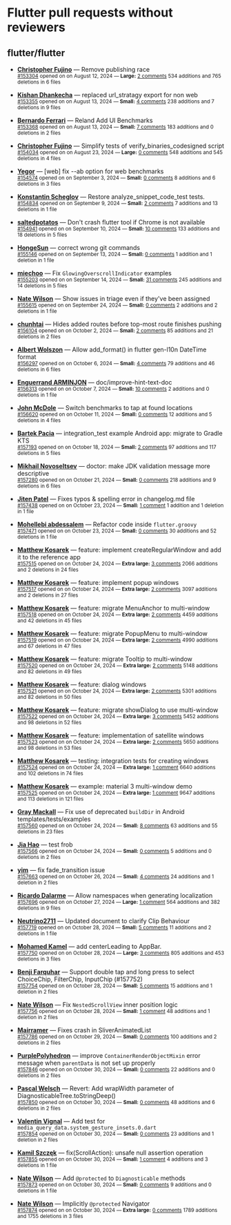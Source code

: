 # Flutter pull requests without reviewers

## flutter/flutter

* **[Christopher Fujino](https://github.com/christopherfujino)** &mdash; Remove publishing race<br />
  <sub>[#153304](https://github.com/flutter/flutter/pull/153304) opened on on August 12, 2024 &mdash; **Large:** [2 comments](https://github.com/flutter/flutter/pull/153304) 534 additions and 765 deletions in 6 files</sub><br />

* **[Kishan Dhankecha](https://github.com/kishan-dhankecha)** &mdash; replaced url_stratagy export for non web<br />
  <sub>[#153355](https://github.com/flutter/flutter/pull/153355) opened on on August 13, 2024 &mdash; **Small:** [4 comments](https://github.com/flutter/flutter/pull/153355) 238 additions and 7 deletions in 9 files</sub><br />

* **[Bernardo Ferrari](https://github.com/bernaferrari)** &mdash; Reland Add UI Benchmarks<br />
  <sub>[#153368](https://github.com/flutter/flutter/pull/153368) opened on on August 13, 2024 &mdash; **Small:** [7 comments](https://github.com/flutter/flutter/pull/153368) 183 additions and 0 deletions in 2 files</sub><br />

* **[Christopher Fujino](https://github.com/christopherfujino)** &mdash; Simplify tests of verify_binaries_codesigned script<br />
  <sub>[#154034](https://github.com/flutter/flutter/pull/154034) opened on on August 23, 2024 &mdash; **Large:** [0 comments](https://github.com/flutter/flutter/pull/154034) 548 additions and 545 deletions in 4 files</sub><br />

* **[Yegor](https://github.com/yjbanov)** &mdash; [web] fix --ab option for web benchmarks<br />
  <sub>[#154574](https://github.com/flutter/flutter/pull/154574) opened on on September 3, 2024 &mdash; **Small:** [0 comments](https://github.com/flutter/flutter/pull/154574) 8 additions and 6 deletions in 3 files</sub><br />

* **[Konstantin Scheglov](https://github.com/scheglov)** &mdash; Restore analyze_snippet_code_test tests.<br />
  <sub>[#154834](https://github.com/flutter/flutter/pull/154834) opened on on September 9, 2024 &mdash; **Small:** [2 comments](https://github.com/flutter/flutter/pull/154834) 7 additions and 13 deletions in 1 file</sub><br />

* **[saltedpotatos](https://github.com/saltedpotatos)** &mdash; Don't crash flutter tool if Chrome is not available<br />
  <sub>[#154941](https://github.com/flutter/flutter/pull/154941) opened on on September 10, 2024 &mdash; **Small:** [10 comments](https://github.com/flutter/flutter/pull/154941) 133 additions and 18 deletions in 5 files</sub><br />

* **[HongeSun](https://github.com/hongeSunCoder)** &mdash; correct wrong git commands<br />
  <sub>[#155146](https://github.com/flutter/flutter/pull/155146) opened on on September 13, 2024 &mdash; **Small:** [0 comments](https://github.com/flutter/flutter/pull/155146) 1 addition and 1 deletion in 1 file</sub><br />

* **[miechoo](https://github.com/miechoo)** &mdash; Fix `GlowingOverscrollIndicator` examples<br />
  <sub>[#155203](https://github.com/flutter/flutter/pull/155203) opened on on September 14, 2024 &mdash; **Small:** [31 comments](https://github.com/flutter/flutter/pull/155203) 245 additions and 14 deletions in 5 files</sub><br />

* **[Nate Wilson](https://github.com/nate-thegrate)** &mdash; Show issues in triage even if they've been assigned<br />
  <sub>[#155615](https://github.com/flutter/flutter/pull/155615) opened on on September 24, 2024 &mdash; **Small:** [0 comments](https://github.com/flutter/flutter/pull/155615) 2 additions and 2 deletions in 1 file</sub><br />

* **[chunhtai](https://github.com/chunhtai)** &mdash; Hides added routes before top-most route finishes pushing<br />
  <sub>[#156104](https://github.com/flutter/flutter/pull/156104) opened on on October 2, 2024 &mdash; **Small:** [2 comments](https://github.com/flutter/flutter/pull/156104) 85 additions and 21 deletions in 2 files</sub><br />

* **[Albert Wolszon](https://github.com/Albert221)** &mdash; Allow add_format() in flutter gen-l10n DateTime format<br />
  <sub>[#156297](https://github.com/flutter/flutter/pull/156297) opened on on October 6, 2024 &mdash; **Small:** [4 comments](https://github.com/flutter/flutter/pull/156297) 79 additions and 46 deletions in 6 files</sub><br />

* **[Enguerrand ARMINJON](https://github.com/EArminjon)** &mdash; doc/improve-hint-text-doc<br />
  <sub>[#156313](https://github.com/flutter/flutter/pull/156313) opened on on October 7, 2024 &mdash; **Small:** [10 comments](https://github.com/flutter/flutter/pull/156313) 2 additions and 0 deletions in 1 file</sub><br />

* **[John McDole](https://github.com/jtmcdole)** &mdash; Switch benchmarks to tap at found locations<br />
  <sub>[#156620](https://github.com/flutter/flutter/pull/156620) opened on on October 11, 2024 &mdash; **Small:** [0 comments](https://github.com/flutter/flutter/pull/156620) 12 additions and 5 deletions in 4 files</sub><br />

* **[Bartek Pacia](https://github.com/bartekpacia)** &mdash; integration_test example Android app: migrate to Gradle KTS<br />
  <sub>[#157193](https://github.com/flutter/flutter/pull/157193) opened on on October 18, 2024 &mdash; **Small:** [2 comments](https://github.com/flutter/flutter/pull/157193) 97 additions and 117 deletions in 5 files</sub><br />

* **[Mikhail Novoseltsev](https://github.com/Sameri11)** &mdash; doctor: make JDK validation message more descriptive<br />
  <sub>[#157280](https://github.com/flutter/flutter/pull/157280) opened on on October 21, 2024 &mdash; **Small:** [0 comments](https://github.com/flutter/flutter/pull/157280) 218 additions and 9 deletions in 6 files</sub><br />

* **[Jiten Patel](https://github.com/thejitenpatel)** &mdash; Fixes typos & spelling error in changelog.md file<br />
  <sub>[#157438](https://github.com/flutter/flutter/pull/157438) opened on on October 23, 2024 &mdash; **Small:** [1 comment](https://github.com/flutter/flutter/pull/157438) 1 addition and 1 deletion in 1 file</sub><br />

* **[Mohellebi abdessalem](https://github.com/AbdeMohlbi)** &mdash; Refactor code inside `flutter.groovy`<br />
  <sub>[#157471](https://github.com/flutter/flutter/pull/157471) opened on on October 23, 2024 &mdash; **Small:** [0 comments](https://github.com/flutter/flutter/pull/157471) 30 additions and 52 deletions in 1 file</sub><br />

* **[Matthew Kosarek](https://github.com/mattkae)** &mdash; feature: implement createRegularWindow and add it to the reference app<br />
  <sub>[#157515](https://github.com/flutter/flutter/pull/157515) opened on on October 24, 2024 &mdash; **Extra large:** [3 comments](https://github.com/flutter/flutter/pull/157515) 2066 additions and 2 deletions in 24 files</sub><br />

* **[Matthew Kosarek](https://github.com/mattkae)** &mdash; feature: implement popup windows<br />
  <sub>[#157517](https://github.com/flutter/flutter/pull/157517) opened on on October 24, 2024 &mdash; **Extra large:** [2 comments](https://github.com/flutter/flutter/pull/157517) 3097 additions and 2 deletions in 27 files</sub><br />

* **[Matthew Kosarek](https://github.com/mattkae)** &mdash; feature: migrate MenuAnchor to multi-window<br />
  <sub>[#157518](https://github.com/flutter/flutter/pull/157518) opened on on October 24, 2024 &mdash; **Extra large:** [2 comments](https://github.com/flutter/flutter/pull/157518) 4459 additions and 42 deletions in 45 files</sub><br />

* **[Matthew Kosarek](https://github.com/mattkae)** &mdash; feature: migrate PopupMenu to multi-window<br />
  <sub>[#157519](https://github.com/flutter/flutter/pull/157519) opened on on October 24, 2024 &mdash; **Extra large:** [2 comments](https://github.com/flutter/flutter/pull/157519) 4990 additions and 67 deletions in 47 files</sub><br />

* **[Matthew Kosarek](https://github.com/mattkae)** &mdash; feature: migrate Tooltip to multi-window<br />
  <sub>[#157520](https://github.com/flutter/flutter/pull/157520) opened on on October 24, 2024 &mdash; **Extra large:** [2 comments](https://github.com/flutter/flutter/pull/157520) 5148 additions and 82 deletions in 49 files</sub><br />

* **[Matthew Kosarek](https://github.com/mattkae)** &mdash; feature: dialog windows<br />
  <sub>[#157521](https://github.com/flutter/flutter/pull/157521) opened on on October 24, 2024 &mdash; **Extra large:** [2 comments](https://github.com/flutter/flutter/pull/157521) 5301 additions and 82 deletions in 50 files</sub><br />

* **[Matthew Kosarek](https://github.com/mattkae)** &mdash; feature: migrate showDialog to use multi-window<br />
  <sub>[#157522](https://github.com/flutter/flutter/pull/157522) opened on on October 24, 2024 &mdash; **Extra large:** [3 comments](https://github.com/flutter/flutter/pull/157522) 5452 additions and 98 deletions in 52 files</sub><br />

* **[Matthew Kosarek](https://github.com/mattkae)** &mdash; feature: implementation of satellite windows<br />
  <sub>[#157523](https://github.com/flutter/flutter/pull/157523) opened on on October 24, 2024 &mdash; **Extra large:** [2 comments](https://github.com/flutter/flutter/pull/157523) 5650 additions and 98 deletions in 53 files</sub><br />

* **[Matthew Kosarek](https://github.com/mattkae)** &mdash; testing: integration tests for creating windows<br />
  <sub>[#157524](https://github.com/flutter/flutter/pull/157524) opened on on October 24, 2024 &mdash; **Extra large:** [1 comment](https://github.com/flutter/flutter/pull/157524) 6640 additions and 102 deletions in 74 files</sub><br />

* **[Matthew Kosarek](https://github.com/mattkae)** &mdash; example: material 3 multi-window demo<br />
  <sub>[#157525](https://github.com/flutter/flutter/pull/157525) opened on on October 24, 2024 &mdash; **Extra large:** [1 comment](https://github.com/flutter/flutter/pull/157525) 9647 additions and 113 deletions in 121 files</sub><br />

* **[Gray Mackall](https://github.com/gmackall)** &mdash; Fix use of deprecated `buildDir` in Android templates/tests/examples<br />
  <sub>[#157560](https://github.com/flutter/flutter/pull/157560) opened on on October 24, 2024 &mdash; **Small:** [8 comments](https://github.com/flutter/flutter/pull/157560) 63 additions and 55 deletions in 23 files</sub><br />

* **[Jia Hao](https://github.com/jiahaog)** &mdash; test frob<br />
  <sub>[#157566](https://github.com/flutter/flutter/pull/157566) opened on on October 24, 2024 &mdash; **Small:** [0 comments](https://github.com/flutter/flutter/pull/157566) 5 additions and 0 deletions in 2 files</sub><br />

* **[yim](https://github.com/yiiim)** &mdash; fix fade_transition issue<br />
  <sub>[#157663](https://github.com/flutter/flutter/pull/157663) opened on on October 26, 2024 &mdash; **Small:** [4 comments](https://github.com/flutter/flutter/pull/157663) 24 additions and 1 deletion in 2 files</sub><br />

* **[Ricardo Dalarme](https://github.com/ricardodalarme)** &mdash; Allow namespaces when generating localization<br />
  <sub>[#157696](https://github.com/flutter/flutter/pull/157696) opened on on October 27, 2024 &mdash; **Large:** [1 comment](https://github.com/flutter/flutter/pull/157696) 564 additions and 382 deletions in 9 files</sub><br />

* **[Neutrino2711](https://github.com/Neutrino2711)** &mdash; Updated document to clarify Clip Behaviour<br />
  <sub>[#157719](https://github.com/flutter/flutter/pull/157719) opened on on October 28, 2024 &mdash; **Small:** [5 comments](https://github.com/flutter/flutter/pull/157719) 11 additions and 2 deletions in 1 file</sub><br />

* **[Mohamed Kamel](https://github.com/mu7ammadkamel)** &mdash; add centerLeading to AppBar.<br />
  <sub>[#157750](https://github.com/flutter/flutter/pull/157750) opened on on October 28, 2024 &mdash; **Large:** [3 comments](https://github.com/flutter/flutter/pull/157750) 805 additions and 453 deletions in 3 files</sub><br />

* **[Benji Farquhar](https://github.com/BenjiFarquhar)** &mdash; Support double tap and long press to select ChoiceChip, FilterChip, InputChip (#157752)<br />
  <sub>[#157754](https://github.com/flutter/flutter/pull/157754) opened on on October 28, 2024 &mdash; **Small:** [5 comments](https://github.com/flutter/flutter/pull/157754) 15 additions and 1 deletion in 2 files</sub><br />

* **[Nate Wilson](https://github.com/nate-thegrate)** &mdash; Fix `NestedScrollView` inner position logic<br />
  <sub>[#157756](https://github.com/flutter/flutter/pull/157756) opened on on October 28, 2024 &mdash; **Small:** [1 comment](https://github.com/flutter/flutter/pull/157756) 48 additions and 1 deletion in 2 files</sub><br />

* **[Mairramer](https://github.com/Mairramer)** &mdash; Fixes crash in SliverAnimatedList<br />
  <sub>[#157786](https://github.com/flutter/flutter/pull/157786) opened on on October 29, 2024 &mdash; **Small:** [0 comments](https://github.com/flutter/flutter/pull/157786) 100 additions and 2 deletions in 2 files</sub><br />

* **[PurplePolyhedron](https://github.com/PurplePolyhedron)** &mdash; improve `ContainerRenderObjectMixin` error message when `parentData` is not set up properly<br />
  <sub>[#157846](https://github.com/flutter/flutter/pull/157846) opened on on October 30, 2024 &mdash; **Small:** [0 comments](https://github.com/flutter/flutter/pull/157846) 22 additions and 0 deletions in 2 files</sub><br />

* **[Pascal Welsch](https://github.com/passsy)** &mdash; Revert: Add wrapWidth parameter of DiagnosticableTree.toStringDeep()<br />
  <sub>[#157850](https://github.com/flutter/flutter/pull/157850) opened on on October 30, 2024 &mdash; **Small:** [0 comments](https://github.com/flutter/flutter/pull/157850) 48 additions and 6 deletions in 2 files</sub><br />

* **[Valentin Vignal](https://github.com/ValentinVignal)** &mdash; Add test for `media_query_data.system_gesture_insets.0.dart`<br />
  <sub>[#157854](https://github.com/flutter/flutter/pull/157854) opened on on October 30, 2024 &mdash; **Small:** [0 comments](https://github.com/flutter/flutter/pull/157854) 23 additions and 1 deletion in 2 files</sub><br />

* **[Kamil Szczęk](https://github.com/kszczek)** &mdash; fix(ScrollAction): unsafe null assertion operation<br />
  <sub>[#157855](https://github.com/flutter/flutter/pull/157855) opened on on October 30, 2024 &mdash; **Small:** [1 comment](https://github.com/flutter/flutter/pull/157855) 4 additions and 3 deletions in 1 file</sub><br />

* **[Nate Wilson](https://github.com/nate-thegrate)** &mdash; Add `@protected` to `Diagnosticable` methods<br />
  <sub>[#157873](https://github.com/flutter/flutter/pull/157873) opened on on October 30, 2024 &mdash; **Small:** [0 comments](https://github.com/flutter/flutter/pull/157873) 9 additions and 0 deletions in 1 file</sub><br />

* **[Nate Wilson](https://github.com/nate-thegrate)** &mdash; Implicitly `@protected` Navigator<br />
  <sub>[#157874](https://github.com/flutter/flutter/pull/157874) opened on on October 30, 2024 &mdash; **Extra large:** [0 comments](https://github.com/flutter/flutter/pull/157874) 1789 additions and 1755 deletions in 3 files</sub><br />


